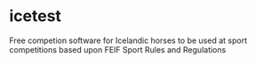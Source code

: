 # icetest
Free competion software for Icelandic horses
to be used at sport competitions based upon FEIF Sport Rules and Regulations
